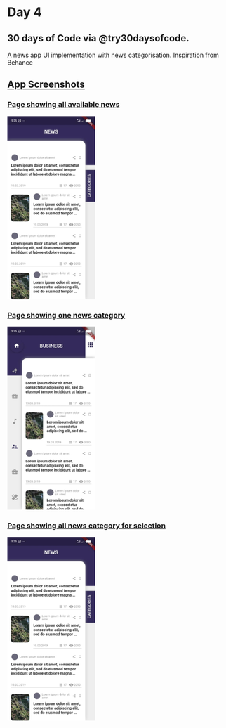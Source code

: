 # Day 4
## 30 days of Code via @try30daysofcode. 

A news app UI implementation with news categorisation.
Inspiration from Behance 
<a href="https://www.behance.net/gallery/82537771/Political-News-App?tracking_source=search_projects_recommended%7CNews%20app">

## App Screenshots
### Page showing all available news
<img src="DemoImages/AllNewsPage.jpg" width="200">

### Page showing one news category
<img src="DemoImages/NewsCategoryView.jpg" width="200">

### Page showing all news category for selection
<img src="DemoImages/AllNewsPage.jpg" width="200">